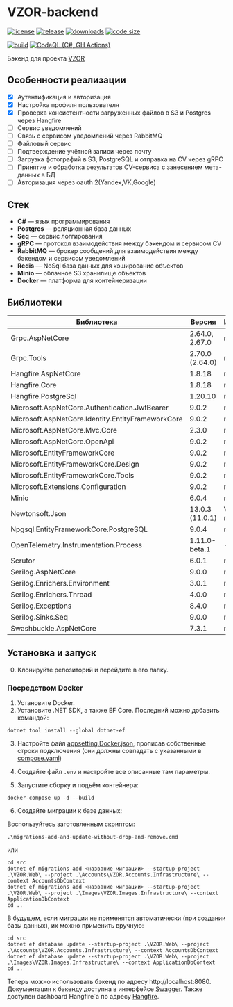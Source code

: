 # VZOR-backend

[![license](https://img.shields.io/github/license/code-418-dpr/VZOR-backend)](https://opensource.org/licenses/MIT)
[![release](https://img.shields.io/github/v/release/code-418-dpr/VZOR-backend?include_prereleases)](https://github.com/code-418-dpr/VZOR-backend/releases)
[![downloads](https://img.shields.io/github/downloads/code-418-dpr/VZOR-backend/total)](https://github.com/code-418-dpr/VZOR-backend/releases)
[![code size](https://img.shields.io/github/languages/code-size/code-418-dpr/VZOR-backend.svg)](https://github.com/code-418-dpr/VZOR-backend)

[![build](https://github.com/code-418-dpr/VZOR-backend/actions/workflows/build.yaml/badge.svg)](https://github.com/code-418-dpr/VZOR-backend/actions/workflows/build.yaml)
[![CodeQL (C#, GH Actions)](https://github.com/code-418-dpr/VZOR-backend/actions/workflows/codeql.yaml/badge.svg)](https://github.com/code-418-dpr/VZOR-backend/actions/workflows/codeql.yaml)

Бэкенд для проекта [VZOR](https://github.com/code-418-dpr/VZOR)

## Особенности реализации

- [x] Аутентификация и авторизация
- [x] Настройка профиля пользователя
- [x] Проверка консистентности загруженных файлов в S3 и Postgres через Hangfire 
- [ ] Сервис уведомлений
- [ ] Связь с сервисом уведомлений через RabbitMQ
- [ ] Файловый сервис
- [ ] Подтверждение учётной записи через почту
- [ ] Загрузка фотографий в S3, PostgreSQL и отправка на CV через gRPC
- [ ] Принятие и обработка результатов CV-сервиса с занесением мета-данных в БД
- [ ] Авторизация через oauth 2(Yandex,VK,Google)

## Стек

- **C#** — язык программирования
- **Postgres** — реляционная база данных
- **Seq** — сервис логгирования
- **gRPC** — протокол взаимодействия между бэкендом и сервисом CV
- **RabbitMQ** — брокер сообщений для взаимодействия между бэкендом и сервисом уведомлений
- **Redis** — NoSql база данных для кэширование объектов
- **Minio** — облачное S3 хранилище объектов
- **Docker** — платформа для контейнеризации

## Библиотеки

| Библиотека | Версия | Источник |
| --- | --- | --- |
| Grpc.AspNetCore | 2.64.0, 2.67.0 | nuget.org |
| Grpc.Tools | 2.70.0 (2.64.0) | nuget.org |
| Hangfire.AspNetCore | 1.8.18 | nuget.org |
| Hangfire.Core | 1.8.18 | nuget.org |
| Hangfire.PostgreSql | 1.20.10 | nuget.org |
| Microsoft.AspNetCore.Authentication.JwtBearer | 9.0.2 | nuget.org |
| Microsoft.AspNetCore.Identity.EntityFrameworkCore | 9.0.2 | nuget.org |
| Microsoft.AspNetCore.Mvc.Core | 2.3.0 | nuget.org |
| Microsoft.AspNetCore.OpenApi | 9.0.2 | nuget.org |
| Microsoft.EntityFrameworkCore | 9.0.2 | nuget.org |
| Microsoft.EntityFrameworkCore.Design | 9.0.2 | nuget.org |
| Microsoft.EntityFrameworkCore.Tools | 9.0.2 | nuget.org |
| Microsoft.Extensions.Configuration | 9.0.2 | nuget.org |
| Minio | 6.0.4 | nuget.org |
| Newtonsoft.Json | 13.0.3 (11.0.1) | VS Offline nuget.org |
| Npgsql.EntityFrameworkCore.PostgreSQL | 9.0.4 | nuget.org |
| OpenTelemetry.Instrumentation.Process | 1.11.0-beta.1 | - |
| Scrutor | 6.0.1 | nuget.org |
| Serilog.AspNetCore | 9.0.0 | nuget.org |
| Serilog.Enrichers.Environment | 3.0.1 | nuget.org |
| Serilog.Enrichers.Thread | 4.0.0 | nuget.org |
| Serilog.Exceptions | 8.4.0 | nuget.org |
| Serilog.Sinks.Seq | 9.0.0 | nuget.org |
| Swashbuckle.AspNetCore | 7.3.1 | nuget.org |

## Установка и запуск

0. Клонируйте репозиторий и перейдите в его папку.

### Посредством Docker

1. Установите Docker.
2. Установите .NET SDK, а также EF Core. Последний можно добавить командой:

```shell
dotnet tool install --global dotnet-ef
```

3. Настройте файл [appsetting.Docker.json](src/VZOR.Web/appsettings.Docker.json), прописав собственные строки
   подключения (они должны совпадать с указанными в [compose.yaml](compose.yaml))
4. Создайте файл `.env`  и настройте все описанные там параметры.

5. Запустите сборку и подъём контейнера:

```shell
docker-compose up -d --build
```
   
6. Создайте миграции к базе данных:

Воспользуйтесь заготовленным скриптом:

```shell
.\migrations-add-and-update-without-drop-and-remove.cmd
```

или

```shell
cd src
dotnet ef migrations add <название миграции> --startup-project .\VZOR.Web\ --project .\Accounts\VZOR.Accounts.Infrastructure\ --context AccountsDbContext
dotnet ef migrations add <название миграции> --startup-project .\VZOR.Web\ --project .\Images\VZOR.Images.Infrastructure\ --context ApplicationDbContext
cd ..
```

В будущем, если миграции не применятся автоматически (при создании базы данных), их можно применить вручную:

```shell
cd src
dotnet ef database update --startup-project .\VZOR.Web\ --project .\Accounts\VZOR.Accounts.Infrastructure\ --context AccountsDbContext
dotnet ef database update --startup-project .\VZOR.Web\ --project .\Images\VZOR.Images.Infrastructure\ --context ApplicationDbContext
cd ..
```


Теперь можно использовать бэкенд по адресу http://localhost:8080. Документация к бэкенду доступна в
интерфейсе [Swagger](http://localhost:8080/swagger).
Также доступен dashboard Hangfire`a по адресу [Hangfire](http://localhost:8080/hangfire).

